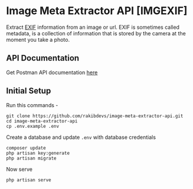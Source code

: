 # Image Meta Extractor API [IMGEXIF]
Extract [EXIF](https://exiftool.org/TagNames/EXIF.html) information from an image or url. EXIF is sometimes called metadata, is a collection of information that is stored by the camera at the moment you take a photo.

## API Documentation
Get Postman API documentation [here](https://documenter.getpostman.com/view/11223504/TzY7dYrZ)

## Initial Setup
Run this commands -
```
git clone https://github.com/rakibdevs/image-meta-extractor-api.git
cd image-meta-extractor-api
cp .env.example .env
```
Create a database and update `.env` with database credentials
```
composer update
php artisan key:generate
php artisan migrate
```

Now serve 
```
php artisan serve
```
